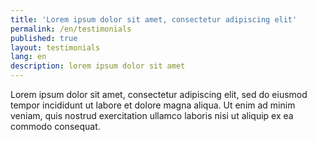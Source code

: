 ```yaml
---
title: 'Lorem ipsum dolor sit amet, consectetur adipiscing elit'
permalink: /en/testimonials
published: true
layout: testimonials
lang: en
description: lorem ipsum dolor sit amet
---
```


Lorem ipsum dolor sit amet, consectetur adipiscing elit, sed do eiusmod tempor incididunt ut labore et dolore magna aliqua. Ut enim ad minim veniam, quis nostrud exercitation ullamco laboris nisi ut aliquip ex ea commodo consequat.


